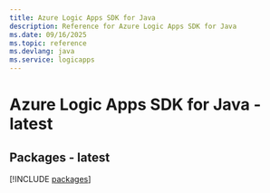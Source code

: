 ```yaml
---
title: Azure Logic Apps SDK for Java
description: Reference for Azure Logic Apps SDK for Java
ms.date: 09/16/2025
ms.topic: reference
ms.devlang: java
ms.service: logicapps
---
```

# Azure Logic Apps SDK for Java - latest
## Packages - latest
[!INCLUDE [packages](logic-apps-index.md)]